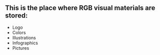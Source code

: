 ## This is the place where RGB visual materials are stored:

* Logo
* Colors
* Illustrations
* Infographics
* Pictures
